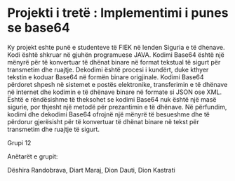 # Projekti i tretë : Implementimi i punes se base64

Ky projekt eshte punë e studenteve të FIEK në lenden Siguria e të dhenave. 
Kodi është shkruar në gjuhën programuese JAVA.
Kodimi Base64 është një mënyrë për të konvertuar të dhënat binare në format tekstual të sigurt për transmetim dhe ruajtje.
Dekodimi është procesi i kundërt, duke kthyer tekstin e koduar Base64 në formën binare origjinale.
Kodimi Base64 përdoret shpesh në sistemet e postës elektronike, transferimin e të dhënave në internet dhe kodimin e të dhënave binare në formate si JSON ose XML.
Është e rëndësishme të theksohet se kodimi Base64 nuk është një masë sigurie, por thjesht një metodë për prezantimin e të dhënave.
Në përfundim, kodimi dhe dekodimi Base64 ofrojnë një mënyrë të besueshme dhe të përdorur gjerësisht për të konvertuar të dhënat binare në tekst për transmetim dhe ruajtje të sigurt.

Grupi 12

Anëtarët e grupit:

Dëshira Randobrava,
Diart Maraj,
Dion Dauti,
Dion Kastrati
